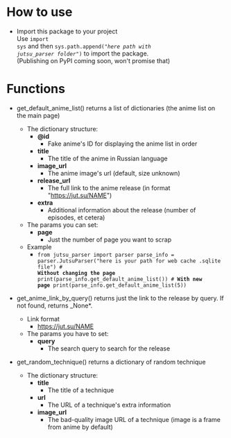# How to use

- Import this package to your project<br />
  Use
  <code>import sys</code>
  and then
  <code>sys.path.append("_here path with jutsu_parser folder_")</code> to import the package.<br />
  (Publishing on PyPI coming soon, won't promise that)

# Functions

- get_default_anime_list() returns a list of dictionaries (the anime list on the main page)

  - The dictionary structure:
    - **@id**
      - Fake anime's ID for displaying the anime list in order
    - **title**
      - The title of the anime in Russian language
    - **image_url**
      - The anime image's url (default, size unknown)
    - **release_url**
      - The full link to the anime release (in format "https://jut.su/NAME")
    - **extra**
      - Additional information about the release (number of episodes, et cetera)
  - The params you can set:
    - **page**
      - Just the number of page you want to scrap
  - Example
    - <code>from jutsu_parser import parser
      parse_info = parser.JutsuParser("here is your path for web cache .sqlite file")
      \# **Without changing the page**
      print(parse_info.get_default_anime_list())
      \# **With new page**
      print(parse_info.get_default_anime_list(5))</code>

- get_anime_link_by_query() returns just the link to the release by query. If not found, returns \_None\*.

  - Link format
    - https://jut.su/NAME
  - The params you have to set:
    - **query**
      - The search query to search for the release

- get_random_technique() returns a dictionary of random technique
  - The dictionary structure:
    - **title**
      - The title of a technique
    - **url**
      - The URL of a technique's extra information
    - **image_url**
      - The bad-quality image URL of a technique (image is a frame from anime by default)
